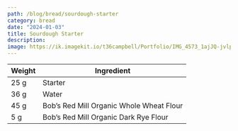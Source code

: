 ```yaml
---
path: /blog/bread/sourdough-starter
category: bread
date: "2024-01-03"
title: Sourdough Starter
description: 
image: https://ik.imagekit.io/t36campbell/Portfolio/IMG_4573_1ajJQ-jvlp.jpeg
---
```


| Weight | Ingredient |
| --- | --- |
| 25 g | Starter |
| 36 g | Water |
| 45 g | Bob’s Red Mill Organic Whole Wheat Flour |
| 5 g | Bob’s Red Mill Organic Dark Rye Flour |